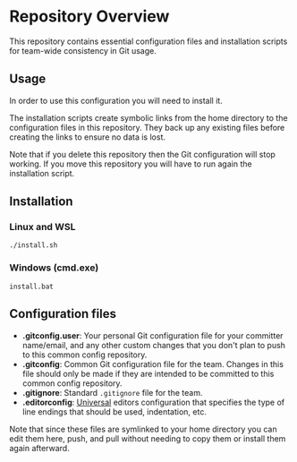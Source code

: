 # Repository Overview

This repository contains essential configuration files and installation scripts for team-wide consistency in Git usage.

## Usage

In order to use this configuration you will need to install it.

The installation scripts create symbolic links from the home directory to the configuration files in this repository. They back up any existing files before creating the links to ensure no data is lost.

Note that if you delete this repository then the Git configuration will stop working. If you move this repository you will have to run again the installation script.

## Installation

### Linux and WSL

```
./install.sh
```

### Windows (cmd.exe)

```
install.bat
```

## Configuration files

- **.gitconfig.user**: Your personal Git configuration file for your committer name/email, and any other custom changes that you don't plan to push to this common config repository.
- **.gitconfig**: Common Git configuration file for the team. Changes in this file should only be made if they are intended to be committed to this common config repository.
- **.gitignore**: Standard `.gitignore` file for the team.
- **.editorconfig**: [Universal](https://editorconfig.org/#pre-installed) editors configuration that specifies the type of line endings that should be used, indentation, etc.

Note that since these files are symlinked to your home directory you can edit them here, push, and pull without needing to copy them or install them again afterward.
